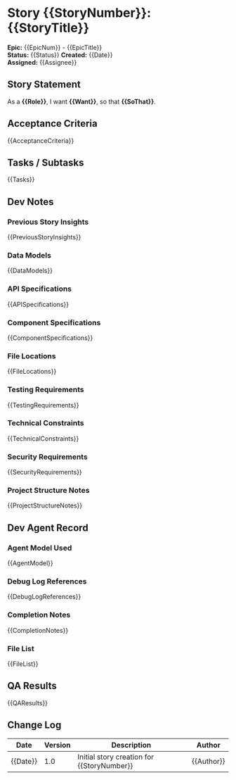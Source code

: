 # Story {{StoryNumber}}: {{StoryTitle}}

**Epic:** {{EpicNum}} - {{EpicTitle}}  
**Status:** {{Status}}
**Created:** {{Date}}  
**Assigned:** {{Assignee}}  

## Story Statement
As a **{{Role}}**,
I want **{{Want}}**,
so that **{{SoThat}}**.

## Acceptance Criteria
{{AcceptanceCriteria}}

## Tasks / Subtasks
{{Tasks}}

## Dev Notes

### Previous Story Insights
{{PreviousStoryInsights}}

### Data Models
{{DataModels}}

### API Specifications
{{APISpecifications}}

### Component Specifications
{{ComponentSpecifications}}

### File Locations
{{FileLocations}}

### Testing Requirements
{{TestingRequirements}}

### Technical Constraints
{{TechnicalConstraints}}

### Security Requirements
{{SecurityRequirements}}

### Project Structure Notes
{{ProjectStructureNotes}}

## Dev Agent Record

### Agent Model Used
{{AgentModel}}

### Debug Log References
{{DebugLogReferences}}

### Completion Notes
{{CompletionNotes}}

### File List
{{FileList}}

## QA Results
{{QAResults}}

## Change Log
| Date | Version | Description | Author |
|------|---------|-------------|---------|
| {{Date}} | 1.0 | Initial story creation for {{StoryNumber}} | {{Author}} |